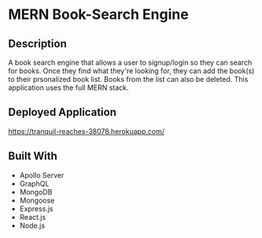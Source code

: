# MERN Book-Search Engine

## Description

A book search engine that allows a user to signup/login so they can search for books. Once they find what they're looking for, they can add the book(s) to their prsonalized book list. Books from the list can also be deleted. This application uses the full MERN stack.

## Deployed Application
https://tranquil-reaches-38078.herokuapp.com/

## Built With

- Apollo Server
- GraphQL
- MongoDB
- Mongoose
- Express.js
- React.js
- Node.js
